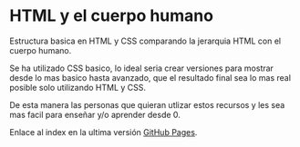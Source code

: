 # HTML y el cuerpo humano
Estructura basica en HTML y CSS comparando la jerarquia  HTML con el cuerpo humano.

Se ha utilizado CSS basico, lo ideal seria crear versiones para mostrar desde lo mas basico hasta avanzado, que el resultado final sea lo mas real posible solo utilizando HTML y CSS.

De esta manera las personas que quieran utlizar estos recursos y les sea mas facil para enseñar y/o aprender desde 0.

Enlace al index en la ultima versión [GitHub Pages](https://pipesanrios.github.io/html-cuerpo/).
